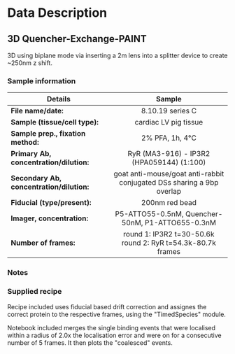 # Data Description

## 3D Quencher-Exchange-PAINT

3D using biplane mode via inserting a 2m lens into a splitter device to create ~250nm z shift. 

### Sample information

| Details                                   | Sample                    |
| ------------------------------------------|:-------------------------:|
| **File name/date:**                       |                   8.10.19 series C        |
| **Sample (tissue/cell type):**            |     cardiac LV pig tissue                      |
| **Sample prep., fixation method:**        |    2% PFA, 1h, 4°C                    |
| **Primary Ab, concentration/dilution:**   |       RyR (MA3-916) - IP3R2 (HPA059144)  (1:100)           |
| **Secondary Ab, concentration/dilution:** |      goat anti-mouse/goat anti-rabbit conjugated DSs sharing a 9bp overlap                     |
| **Fiducial (type/present):**              |        200nm red bead                   |
| **Imager, concentration:**                |   P5-ATTO55-0.5nM, Quencher-50nM, P1-ATTO655-0.3nM                |
| **Number of frames:**                     |  round 1: IP3R2 t=30-50.6k round 2: RyR t=54.3k-80.7k frames          |


### Notes



### Supplied recipe

Recipe included uses fiducial based drift correction and assignes the correct protein to the respective frames, using the "TimedSpecies" module.

Notebook included merges the single binding events that were localised within a radius of 2.0x the localisation error and were on for a consecutive number of 5 frames. It then plots the "coalesced" events. 
